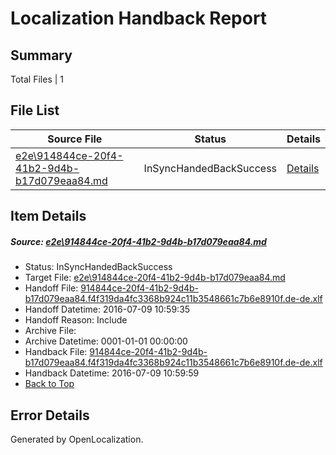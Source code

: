 # <a name='report-top'></a> Localization Handback Report

## Summary
 Total Files | 1

## File List
 Source File | Status | Details 
 ----------- | ------ | ------- 
 [e2e\914844ce-20f4-41b2-9d4b-b17d079eaa84.md](https://github.com/OpenLocalizationTestOrg/oltest/blob/22d7c9f1d4e49c5611328fc7db162810ac4d4265/e2e/914844ce-20f4-41b2-9d4b-b17d079eaa84.md) | InSyncHandedBackSuccess | [Details](#3d0532642d0c00b39ce1e2f466ef3672b2105f4a1)

## Item Details
##### <a name='3d0532642d0c00b39ce1e2f466ef3672b2105f4a1'></a> Source: [e2e\914844ce-20f4-41b2-9d4b-b17d079eaa84.md](https://github.com/OpenLocalizationTestOrg/oltest/blob/22d7c9f1d4e49c5611328fc7db162810ac4d4265/e2e/914844ce-20f4-41b2-9d4b-b17d079eaa84.md)
* Status: InSyncHandedBackSuccess
* Target File: [e2e\914844ce-20f4-41b2-9d4b-b17d079eaa84.md](https://github.com/OpenLocalizationTestOrg/oltest-dede-fly/blob/5cf9ace1471c0882975686aa7c8a66062b982ff6/e2e/914844ce-20f4-41b2-9d4b-b17d079eaa84.md)
* Handoff File: [914844ce-20f4-41b2-9d4b-b17d079eaa84.f4f319da4fc3368b924c11b3548661c7b6e8910f.de-de.xlf](https://github.com/OpenLocalizationTestOrg/olhandoff-e2e/blob/0c765622a57912664a89e752460d9ee72a6ef1aa/ol-handoff/OpenLocalizationTestOrg/oltest-dede-fly/ci/ht/914844ce-20f4-41b2-9d4b-b17d079eaa84.f4f319da4fc3368b924c11b3548661c7b6e8910f.de-de.xlf)
* Handoff Datetime: 2016-07-09 10:59:35
* Handoff Reason: Include
* Archive File: 
* Archive Datetime: 0001-01-01 00:00:00
* Handback File: [914844ce-20f4-41b2-9d4b-b17d079eaa84.f4f319da4fc3368b924c11b3548661c7b6e8910f.de-de.xlf](https://github.com/OpenLocalizationTestOrg/olhandback-e2e/blob/6d72450c6f29f32dfd4f976ff02457eb2e1d2660/ol-handback/OpenLocalizationTestOrg/oltest-dede-fly/ci/ht/914844ce-20f4-41b2-9d4b-b17d079eaa84.f4f319da4fc3368b924c11b3548661c7b6e8910f.de-de.xlf)
* Handback Datetime: 2016-07-09 10:59:59
* [Back to Top](#report-top)


## Error Details

Generated by OpenLocalization.
